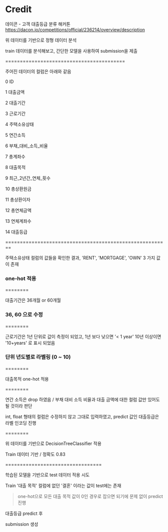 # Credit

데이콘 - 고객 대출등급 분류 해커톤
https://dacon.io/competitions/official/236214/overview/description

위 데이터를 기반으로 정형 데이터 분석

train 데이터를 분석해보고, 간단한 모델을 사용하여 submission을 제출


=========================================

주어진 데이터의 컬럼은 아래와 같음

 0   ID           
 
 1   대출금액       
 
 2   대출기간     
 
 3   근로기간     
 
 4   주택소유상태   
 
 5   연간소득   
 
 6   부채_대비_소득_비율  
 
 7   총계좌수       
 
 8   대출목적      
 
 9   최근_2년간_연체_횟수 
 
 10  총상환원금        
 
 11  총상환이자        
 
 12  총연체금액      
 
 13  연체계좌수     
 
 14  대출등급          

========================================================



 주택소유상태 컬럼의 값들을 확인한 결과, 'RENT', 'MORTGAGE', 'OWN' 3 가지 값이 존재
 
 ### one-hot 적용

========

 대출기간은 36개월 or 60개월
 
 ### 36, 60 으로 수정

========

 근로기간은 1년 단위로 값이 측정이 되었고, 1년 보다 낮으면 '< 1 year' 10년 이상이면 '10+years' 로 표시 되었음
 
 ### 단위 년도별로 라벨링 (0 ~ 10)

========
 

대출목적 one-hot 적용


========


연간 소득은 drop 하였음 / 부채 대비 소득 비율과 대출 금액에 대한 컬럼 값만 있어도 될 것이라 판단

int, float 형태의 컬럼은 수정하지 않고 그대로 입력하였고, predict 값인 대출등급은 라벨 인코딩 진행


========


위 데이터를 기반으로 DecisionTreeClassifier 적용

Train 데이터 기반 / 정확도 0.83


=================================

학습된 모델을 기반으로 test 데이터 적용 시도



Train '대출 목적' 컬럼에 없던 '결혼' 이라는 값이 test에는 존재

> one-hot으로 모든 대출 목적 값이 0인 경우로 잡으면 되기에 문제 없이 predict 진행



대출등급 predict 후

submission 생성
